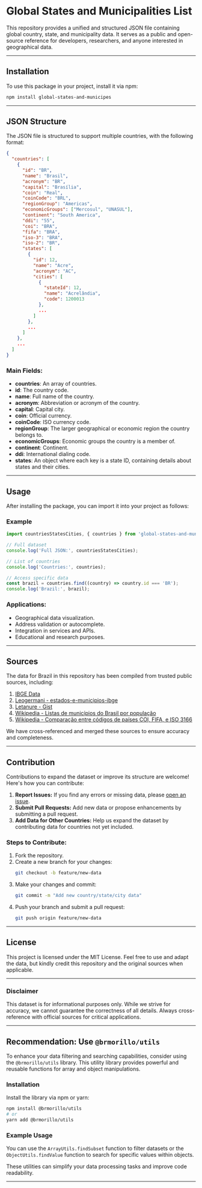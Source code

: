 # Global States and Municipalities List

This repository provides a unified and structured JSON file containing global country, state, and municipality data. It serves as a public and open-source reference for developers, researchers, and anyone interested in geographical data.

---

## Installation

To use this package in your project, install it via npm:

```bash
npm install global-states-and-municipes
```

---

## JSON Structure

The JSON file is structured to support multiple countries, with the following format:

```json
{
  "countries": [
    {
      "id": "BR",
      "name": "Brasil",
      "acronym": "BR",
      "capital": "Brasília",
      "coin": "Real",
      "coinCode": "BRL",
      "regionGroup": "Americas",
      "economicGroups": ["Mercosul", "UNASUL"],
      "continent": "South America",
      "ddi": "55",
      "coi": "BRA",
      "fifa": "BRA",
      "iso-3": "BRA",
      "iso-2": "BR",
      "states": [
        {
          "id": 12,
          "name": "Acre",
          "acronym": "AC",
          "cities": [
            {
              "stateId": 12,
              "name": "Acrelândia",
              "code": 1200013
            },
            ...
          ]
        },
        ...
      ]
    },
    ...
  ]
}
```

### Main Fields:

- **countries**: An array of countries.
- **id**: The country code.
- **name**: Full name of the country.
- **acronym**: Abbreviation or acronym of the country.
- **capital**: Capital city.
- **coin**: Official currency.
- **coinCode**: ISO currency code.
- **regionGroup**: The larger geographical or economic region the country belongs to.
- **economicGroups**: Economic groups the country is a member of.
- **continent**: Continent.
- **ddi**: International dialing code.
- **states**: An object where each key is a state ID, containing details about states and their cities.

---

## Usage

After installing the package, you can import it into your project as follows:

### Example

```typescript
import countriesStatesCities, { countries } from 'global-states-and-municipes';

// Full dataset
console.log('Full JSON:', countriesStatesCities);

// List of countries
console.log('Countries:', countries);

// Access specific data
const brazil = countries.find((country) => country.id === 'BR');
console.log('Brazil:', brazil);
```

### Applications:

- Geographical data visualization.
- Address validation or autocomplete.
- Integration in services and APIs.
- Educational and research purposes.

---

## Sources

The data for Brazil in this repository has been compiled from trusted public sources, including:

1. [IBGE Data](https://www.ibge.gov.br/explica/codigos-dos-municipios.php)
2. [Leogermani - estados-e-municipios-ibge](https://github.com/leogermani/estados-e-municipios-ibge)
3. [Letanure - Gist](https://gist.github.com/letanure/3012978)
4. [Wikipedia - Listas de municípios do Brasil por população](https://pt.wikipedia.org/wiki/Lista_de_munic%C3%ADpios_do_Brasil_por_popula%C3%A7%C3%A3o)
5. [Wikipedia - Comparação entre códigos de países COI, FIFA, e ISO 3166](https://pt.wikipedia.org/wiki/Compara%C3%A7%C3%A3o_entre_c%C3%B3digos_de_pa%C3%ADses_COI,_FIFA,_e_ISO_3166)

We have cross-referenced and merged these sources to ensure accuracy and completeness.

---

## Contribution

Contributions to expand the dataset or improve its structure are welcome! Here's how you can contribute:

1. **Report Issues:** If you find any errors or missing data, please [open an issue](https://github.com/seu-usuario/global-states-and-municipes/issues).
2. **Submit Pull Requests:** Add new data or propose enhancements by submitting a pull request.
3. **Add Data for Other Countries:** Help us expand the dataset by contributing data for countries not yet included.

### Steps to Contribute:

1. Fork the repository.
2. Create a new branch for your changes:
   ```bash
   git checkout -b feature/new-data
   ```
3. Make your changes and commit:
   ```bash
   git commit -m "Add new country/state/city data"
   ```
4. Push your branch and submit a pull request:
   ```bash
   git push origin feature/new-data
   ```

---

## License

This project is licensed under the MIT License. Feel free to use and adapt the data, but kindly credit this repository and the original sources when applicable.

---

### Disclaimer

This dataset is for informational purposes only. While we strive for accuracy, we cannot guarantee the correctness of all details. Always cross-reference with official sources for critical applications.

---

## Recommendation: Use `@brmorillo/utils`

To enhance your data filtering and searching capabilities, consider using the `@brmorillo/utils` library. This utility library provides powerful and reusable functions for array and object manipulations.

### Installation

Install the library via npm or yarn:

```bash
npm install @brmorillo/utils
# or
yarn add @brmorillo/utils
```

### Example Usage

You can use the `ArrayUtils.findSubset` function to filter datasets or the `ObjectUtils.findValue` function to search for specific values within objects.

These utilities can simplify your data processing tasks and improve code readability.

---
